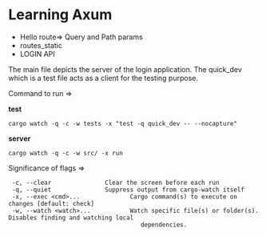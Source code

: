 # Learning Axum
- Hello route=> Query and Path params
- routes_static
- LOGIN API

The main file depicts the server of the login application.
The quick_dev which is a test file acts as a client for the testing purpose.

Command to run =>

**test**
```
cargo watch -q -c -w tests -x "test -q quick_dev -- --nocapture"
```


**server**
```
cargo watch -q -c -w src/ -x run
```


Significance of flags =>
```
 -c, --clear               Clear the screen before each run
 -q, --quiet               Suppress output from cargo-watch itself
 -x, --exec <cmd>...              Cargo command(s) to execute on changes [default: check]
 -w, --watch <watch>...           Watch specific file(s) or folder(s). Disables finding and watching local
                                     dependencies.

```